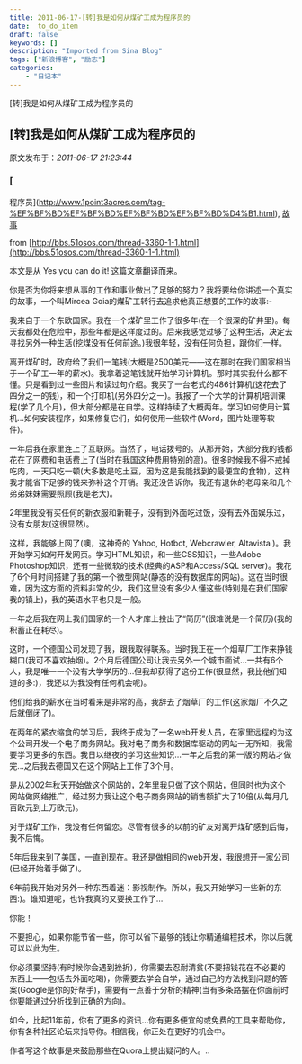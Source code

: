 ```yaml
---
title: 2011-06-17-[转]我是如何从煤矿工成为程序员的
date:  to_do_item
draft: false
keywords: []
description: "Imported from Sina Blog"
tags: ["新浪博客", "励志"]
categories: 
    - "日记本"
---
```

[转]我是如何从煤矿工成为程序员的
## [转]我是如何从煤矿工成为程序员的

 原文发布于：*2011-06-17 21:23:44*

### [
程序员](http://www.1point3acres.com/tag-%EF%BF%BD%EF%BF%BD%EF%BF%BD%EF%BF%BD%D4%B1.html), [
故事](http://www.1point3acres.com/tag-%EF%BF%BD%EF%BF%BD%EF%BF%BD%EF%BF%BD.html)

from [http://bbs.51osos.com/thread-3360-1-1.html](http://bbs.51osos.com/thread-3360-1-1.html)

本文是从 Yes you can do it! 这篇文章翻译而来。

你是否为你将来想从事的工作和事业做出了足够的努力？我将要给你讲述一个真实的故事，一个叫Mircea
Goia的煤矿工转行去追求他真正想要的工作的故事:-

我来自于一个东欧国家。我在一个煤矿里工作了很多年(在一个很深的矿井里)。每天我都处在危险中，那些年都是这样度过的。后来我感觉过够了这种生活，决定去寻找另外一种生活(挖煤没有任何前途。)我很年轻，没有任何负担，跟你们一样。

离开煤矿时，政府给了我们一笔钱(大概是2500美元&mdash;&mdash;这在那时在我们国家相当于一个矿工一年的薪水)。我拿着这笔钱就开始学习计算机。那时其实我什么都不懂。只是看到过一些图片和读过句介绍。我买了一台老式的486计算机(这花去了四分之一的钱)，和一个打印机(另外四分之一)。我报了一个大学的计算机培训课程(学了几个月)，但大部分都是在自学。这样持续了大概两年。学习如何使用计算机&hellip;如何安装程序，如果修复它们，如何使用一些软件(Word，图片处理等软件)。

一年后我在家里连上了互联网。当然了，电话拨号的。从那开始，大部分我的钱都花在了网费和电话费上了(当时在我国这种费用特别的高)。很多时候我不得不戒掉吃肉，一天只吃一顿(大多数是吃土豆，因为这是我能找到的最便宜的食物)，这样我才能省下足够的钱来弥补这个开销。我还没告诉你，我还有退休的老母亲和几个弟弟妹妹需要照顾(我是老大)。

2年里我没有买任何的新衣服和新鞋子，没有到外面吃过饭，没有去外面娱乐过，没有女朋友(这很显然)。

这样，我能够上网了(噢，这神奇的 Yahoo, Hotbot, Webcrawler, Altavista
)。我开始学习如何开发网页。学习HTML知识，和一些CSS知识，一些Adobe
Photoshop知识，还有一些微软的技术(经典的ASP和Access/SQL
server)。我花了6个月时间搭建了我的第一个微型网站(静态的没有数据库的网站)。这在当时很难，因为这方面的资料非常的少，我们这里没有多少人懂这些(特别是在我们国家我的镇上)，我的英语水平也只是一般。

一年之后我在网上我们国家的一个人才库上投出了&ldquo;简历&rdquo;(很难说是一个简历)(我的积蓄正在耗尽)。

这时，一个德国公司发现了我，跟我取得联系。当时我正在一个烟草厂工作来挣钱糊口(我可不喜欢抽烟)。2个月后德国公司让我去另外一个城市面试&hellip;一共有6个人，我是唯一一个没有大学学历的&hellip;但我却获得了这份工作(很显然，我比他们知道的多:)，我还以为我没有任何机会呢)。

他们给我的薪水在当时看来是非常的高，我辞去了烟草厂的工作(这家烟厂不久之后就倒闭了)。

在两年的紧衣缩食的学习后，我终于成为了一名web开发人员，在家里远程的为这个公司开发一个电子商务网站。我对电子商务和数据库驱动的网站一无所知，我需要学习更多的东西。我日以继夜的学习这些知识&hellip;一年之后我的第一版的网站才做完&hellip;之后我去德国又在这个网站上工作了3个月。

是从2002年秋天开始做这个网站的，2年里我只做了这个网站，但同时也为这个网站做网络推广，经过努力我让这个电子商务网站的销售额扩大了10倍(从每月几百欧元到上万欧元)。

对于煤矿工作，我没有任何留恋。尽管有很多的以前的矿友对离开煤矿感到后悔，我不后悔。

5年后我来到了美国，一直到现在。我还是做相同的web开发，我很想开一家公司(已经开始着手做了)。

6年前我开始对另外一种东西着迷：影视制作。所以，我又开始学习一些新的东西:)。谁知道呢，也许我真的又要换工作了&hellip;

你能！

不要担心，如果你能节省一些，你可以省下最够的钱让你精通编程技术，你以后就可以以此为生。

你必须要坚持(有时候你会遇到挫折)，你需要去忍耐清贫(不要把钱花在不必要的东西上&mdash;&mdash;包括去外面吃喝)，你需要去学会自学，通过自己的方法找到问题的答案(Google是你的好帮手)，需要有一点善于分析的精神(当有多条路摆在你面前时你要能通过分析找到正确的方向)。

如今，比起11年前，你有了更多的资讯&hellip;你有更多便宜的或免费的工具来帮助你，你有各种社区论坛来指导你。相信我，你正处在更好的机会中。

作者写这个故事是来鼓励那些在Quora上提出疑问的人。..


